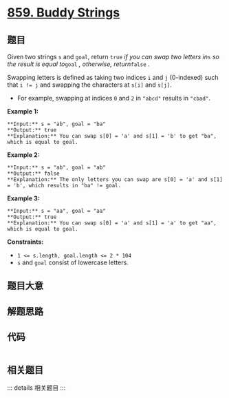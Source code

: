 # [859. Buddy Strings](https://leetcode.com/problems/buddy-strings)

## 题目

Given two strings `s` and `goal`, return `true` _if you can swap two letters
in_`s` _so the result is equal to_`goal` _, otherwise, return_`false` _._

Swapping letters is defined as taking two indices `i` and `j` (0-indexed) such
that `i != j` and swapping the characters at `s[i]` and `s[j]`.

  * For example, swapping at indices `0` and `2` in `"abcd"` results in `"cbad"`.



**Example 1:**

    
    
    **Input:** s = "ab", goal = "ba"
    **Output:** true
    **Explanation:** You can swap s[0] = 'a' and s[1] = 'b' to get "ba", which is equal to goal.
    

**Example 2:**

    
    
    **Input:** s = "ab", goal = "ab"
    **Output:** false
    **Explanation:** The only letters you can swap are s[0] = 'a' and s[1] = 'b', which results in "ba" != goal.
    

**Example 3:**

    
    
    **Input:** s = "aa", goal = "aa"
    **Output:** true
    **Explanation:** You can swap s[0] = 'a' and s[1] = 'a' to get "aa", which is equal to goal.
    



**Constraints:**

  * `1 <= s.length, goal.length <= 2 * 104`
  * `s` and `goal` consist of lowercase letters.


## 题目大意

## 解题思路

## 代码

```javascript

```

## 相关题目

::: details 相关题目
:::
